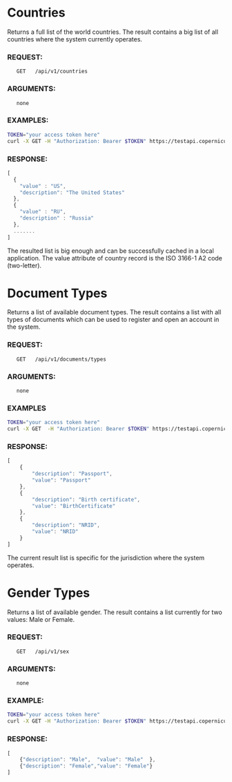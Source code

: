 # Countries

Returns a full list of the world countries. The result contains a big list of all countries where the system currently operates.

### REQUEST:
       GET   /api/v1/countries
### ARGUMENTS:
       none
### EXAMPLES:

```bash
TOKEN="your access token here"
curl -X GET -H "Authorization: Bearer $TOKEN" https://testapi.copernicusgold.com/api/v1/countries
```
 
### RESPONSE:
```javascript
[
  {
    "value" : "US",
    "description": "The United States"
  },
  {
    "value" : "RU",
    "description" : "Russia"
  },
  .......
]
```

The resulted list is big enough and can be successfully cached in a local application. The value attribute of country
record is the ISO 3166-1 A2 code (two-letter).

# Document Types

Returns a list of available document types. The result contains a list with all types of documents which can be used
to register and open an account in the system.

### REQUEST:
       GET   /api/v1/documents/types
### ARGUMENTS:
       none
### EXAMPLES

```bash
TOKEN="your access token here"
curl -X GET  -H "Authorization: Bearer $TOKEN" https://testapi.copernicusgold.com/api/v1/documents/types
```

### RESPONSE:

```javascript
[
    {
        "description": "Passport",
        "value": "Passport"
    },
    {
        "description": "Birth certificate",
        "value": "BirthCertificate"
    },
    {
        "description": "NRID",
        "value": "NRID"
    }
]
```

The current result list is specific for the jurisdiction where the system operates.
 
# Gender Types

Returns a list of available gender. The result contains a list currently for two values: Male or Female.

### REQUEST:

       GET   /api/v1/sex
       
### ARGUMENTS:

       none

### EXAMPLE:

```bash
TOKEN="your access token here"
curl -X GET -H "Authorization: Bearer $TOKEN" https://testapi.copernicusgold.com/api/v1/sex
```

### RESPONSE:

```javascript
[
    {"description": "Male",  "value": "Male"  },
    {"description": "Female","value": "Female"}
]
```
